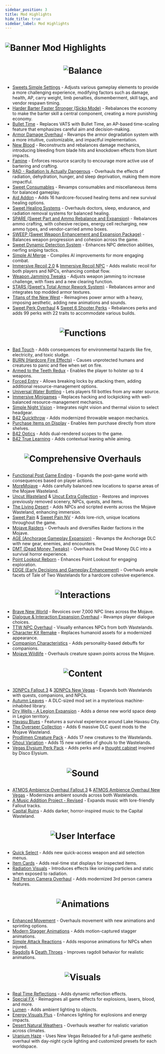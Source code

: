 ```yaml
---
sidebar_position: 3
title: Mod Highlights
hide_title: true
sidebar_label: Mod Highlights
---
```


# ![Banner Mod Highlights](https://github.com/user-attachments/assets/04a080db-7406-45cf-8cc9-3bb18be1f018)

# <p align="center"> ![Balance](https://github.com/user-attachments/assets/7796c80a-53e9-4f38-b2f2-98e2e6642a03) </p>
- [Sweets Simple Settings](https://www.nexusmods.com/newvegas/mods/75846) - Adjusts various gameplay elements to provide a more challenging experience, modifying factors such as damage, health, AP, carry weight, limb penalties, dismemberment, skill tags, and vendor respawn timing.
- [Harder Barter Faster Stronger (Sicko Mode)](https://www.nexusmods.com/newvegas/mods/80360) - Rebalances the economy to make the barter skill a central component, creating a more punishing economy.
- [Bullet Time](https://www.nexusmods.com/newvegas/mods/67448) - Replaces VATS with Bullet Time, an AP-based time-scaling feature that emphasizes careful aim and decision-making.
- [Armor Damage Overhaul](https://www.nexusmods.com/newvegas/mods/73267) - Revamps the armor degradation system with a more intuitive, customizable, and impactful implementation.
- [New Blood](https://www.nexusmods.com/newvegas/mods/75666) - Reconstructs and rebalances damage mechanics, introducing bleeding from blade hits and knockdown effects from blunt impacts.
- [Famine](https://www.nexusmods.com/newvegas/mods/74985) - Enforces resource scarcity to encourage more active use of bartering and crafting.
- [RAD - Radiation Is Actually Dangerous](https://www.nexusmods.com/newvegas/mods/71541) - Overhauls the effects of radiation, dehydration, hunger, and sleep deprivation, making them more impactful.
- [Sweet Consumables](https://www.nexusmods.com/newvegas/mods/73437) - Revamps consumables and miscellaneous items for balanced gameplay.
- [Aid Addon](https://www.nexusmods.com/newvegas/mods/74379) - Adds 16 hardcore-focused healing items and new survival healing options.
- [Sweet Healing Systems](https://www.nexusmods.com/newvegas/mods/83473) - Overhauls doctors, sleep, endurance, and radiation removal systems for balanced healing.
- [SPARE (Sweet Part and Ammo Rebalance and Expansion)](https://www.nexusmods.com/newvegas/mods/83937) - Rebalances ammo crafting, with cohesive recipes, energy cell recharging, new ammo types, and vendor-carried ammo boxes.
- [SWEEP (Sweet Weapon Enhancement and Expansion Package)](https://www.nexusmods.com/newvegas/mods/81043) - Balances weapon progression and cohesion across the game.
- [Sweet Dynamic Detection System](https://www.nexusmods.com/newvegas/mods/81293) - Enhances NPC detection abilities, nerfing sniping tactics.
- [Simple AI Merge](https://www.nexusmods.com/newvegas/mods/86691) - Compiles AI improvements for more engaging combat.
- [Immersive Recoil 2.0](https://www.nexusmods.com/newvegas/mods/61973) & [Immersive Recoil NPC](https://www.nexusmods.com/newvegas/mods/69971) - Adds realistic recoil for both players and NPCs, enhancing combat flow.
- [Weapon Jamming Tweaks](https://www.nexusmods.com/newvegas/mods/82898) - Adjusts weapon jamming to increase challenge, with fixes and a new clearing function.
- [STARS (Sweet's Total Armor Rework System)](https://www.nexusmods.com/newvegas/mods/76016) - Rebalances armor and integrates top modded armor textures.
- [Titans of the New West](https://www.nexusmods.com/newvegas/mods/78688) - Reimagines power armor with a heavy, imposing aesthetic, adding new animations and sounds.
- [Sweet Perk Overhaul](https://www.nexusmods.com/newvegas/mods/73946) & [Sweet 6 Shooter Perks](https://www.nexusmods.com/newvegas/mods/73438) - Rebalances perks and adds 99 perks with 22 traits to accommodate various builds.

# <p align="center"> ![Functions](https://github.com/user-attachments/assets/60a6c167-eec9-48a3-a977-052516ce7b4e) </p>
- [Bad Touch](https://www.nexusmods.com/newvegas/mods/83782) - Adds consequences for environmental hazards like fire, electricity, and toxic sludge.
- [BURN (Hardcore Fire Effects)](https://www.nexusmods.com/newvegas/mods/76060) - Causes unprotected humans and creatures to panic and flee when set on fire.
- [Armed to the Teeth Redux](https://www.nexusmods.com/newvegas/mods/74936) - Enables the player to holster up to 4 weapons.
- [Forced Entry](https://www.nexusmods.com/newvegas/mods/83712) - Allows breaking locks by attacking them, adding additional resource-management options.
- [Universal Water Bottling](https://www.nexusmods.com/newvegas/mods/71583) - Lets players fill bottles from any water source.
- [Immersive Minigames](https://www.nexusmods.com/newvegas/mods/58246) - Replaces hacking and lockpicking with well-balanced resource-management mechanics.
- [Simple Night Vision](https://www.nexusmods.com/newvegas/mods/84991) - Integrates night vision and thermal vision to select headgear.
- [B42 Quickthrow](https://www.nexusmods.com/newvegas/mods/66686) - Adds modernized throwable weapon mechanics.
- [Purchase Items on Display](https://www.nexusmods.com/newvegas/mods/78873) - Enables item purchase directly from store shelves.
- [B42 Optics](https://www.nexusmods.com/newvegas/mods/81641) - Adds dual-rendered scopes to the game.
- [B42 True Learning](https://www.nexusmods.com/newvegas/mods/81872) - Adds contextual leaning while aiming.

# <p align="center"> ![Comprehensive Overhauls](https://github.com/user-attachments/assets/6a27835c-fdbc-4ca3-b5b3-4a95157910b6) </p>
- [Functional Post Game Ending](https://www.nexusmods.com/newvegas/mods/66726) - Expands the post-game world with consequences based on player actions.
- [MoreMojave](https://www.nexusmods.com/newvegas/mods/69809) - Adds carefully balanced new locations to sparse areas of the Mojave Wasteland.
- [Uncut Wasteland](https://www.nexusmods.com/newvegas/mods/79005?tab=files&file_id=1000110262&nmm=1) & [Uncut Extra Collection](https://www.nexusmods.com/newvegas/mods/79005?tab=files&file_id=1000110263&nmm=1) - Restores and improves previously removed scenery, NPCs, quests, and items.
- [The Living Desert](https://www.nexusmods.com/newvegas/mods/64623) - Adds NPCs and scripted events across the Mojave Wasteland, enhancing immersion.
- [Sweet Pain](https://www.nexusmods.com/newvegas/mods/78569) & [Sweet Pain NV](https://www.nexusmods.com/newvegas/mods/81523) - Adds lore-rich, unique locations throughout the game.
- [Mojave Raiders](https://www.nexusmods.com/newvegas/mods/64660) - Overhauls and diversifies Raider factions in the Mojave.
- [AGE (Anchorage Gameplay Expansion)](https://www.nexusmods.com/newvegas/mods/72031) - Revamps the Anchorage DLC with new gear, enemies, and encounters.
- [DMT (Dead Money Tweaks)](https://www.nexusmods.com/newvegas/mods/72139) - Overhauls the Dead Money DLC into a survival horror experience.
- [Point Lookout Reborn](https://www.nexusmods.com/newvegas/mods/85032) - Enhances Point Lookout for engaging exploration.
- [EDGE (Early Decisions and Gameplay Enhancement)](https://www.nexusmods.com/newvegas/mods/74921) - Overhauls ample facets of Tale of Two Wastelands for a hardcore cohesive experience.

# <p align="center"> ![Interactions](https://github.com/user-attachments/assets/80731ccc-53ae-4092-be1d-6b63223f0425) </p>
- [Brave New World](https://www.nexusmods.com/newvegas/mods/69562) - Revoices over 7,000 NPC lines across the Mojave.
- [Dialogue & Interaction Expansion Overhaul](https://www.nexusmods.com/newvegas/mods/78189) - Revamps player dialogue choices.
- [TTW NPC Overhaul](https://www.nexusmods.com/newvegas/mods/79809) - Visually enhances NPCs from both Wastelands.
- [Character Kit Remake](https://www.nexusmods.com/newvegas/mods/82145) - Replaces humanoid assets for a modernized appearance.
- [Companion Characteristics](https://www.nexusmods.com/newvegas/mods/77474) - Adds personality-based debuffs for companions.
- [Mojave Wildlife](https://www.nexusmods.com/newvegas/mods/64638) - Overhauls creature spawn points across the Mojave.

# <p align="center"> ![Content](https://github.com/user-attachments/assets/ef1a3bfa-cd8f-424a-913e-909629309682) </p>
- [3DNPCs Fallout 3](https://www.nexusmods.com/newvegas/mods/83484) & [3DNPCs New Vegas](https://www.nexusmods.com/newvegas/mods/84274) - Expands both Wastelands with quests, companions, and NPCs.
- [Autumn Leaves](https://www.nexusmods.com/newvegas/mods/50146) - A DLC-sized mod set in a mysterious machine-inhabited library.
- [Dry Wells - A Legion Expansion](https://www.nexusmods.com/newvegas/mods/88180) - Adds a dense new world space deep in Legion territory.
- [Havasu Blues](https://www.nexusmods.com/newvegas/mods/76680) - Features a survival experience around Lake Havasu City.
- [The Overseer Collection](https://mod.pub/falloutnv/55-th3overseer-mod-collection) - Adds 6 massive DLC quest mods to the Mojave Wasteland.
- [Prodlimen Creature Pack](https://www.nexusmods.com/newvegas/mods/71569) - Adds 17 new creatures to the Wastelands.
- [Ghoul Variation](https://www.nexusmods.com/newvegas/mods/82237) - Adds 15 new varieties of ghouls to the Wastelands.
- [Vegas Elysium Perk Pack](https://www.nexusmods.com/newvegas/mods/74052) - Adds perks and a [thought cabinet](https://discoelysium.fandom.com/wiki/Thought_Cabinet) inspired by Disco Elysium.

# <p align="center"> ![Sound](https://github.com/user-attachments/assets/af69fa21-5dbe-40b6-8346-25a5bc501776) </p>
- [ATMOS Ambience Overhaul Fallout 3](https://www.nexusmods.com/newvegas/mods/84054) & [ATMOS Ambience Overhaul New Vegas](https://www.nexusmods.com/newvegas/mods/85939) - Modernizes ambient sounds across both Wastelands.
- [A Music Addition Project - Revised](https://www.nexusmods.com/newvegas/mods/84554) - Expands music with lore-friendly Fallout tracks.
- [Capital Ruins](https://www.nexusmods.com/newvegas/mods/76591) - Adds darker, horror-inspired music to the Capital Wasteland.

# <p align="center"> ![User Interface](https://github.com/user-attachments/assets/e71f4936-aa91-408d-b9dd-bcc873ba07df) </p>
- [Quick Select](https://www.nexusmods.com/newvegas/mods/82249) - Adds new quick-access weapon and aid selection menus.
- [Item Cards](https://www.nexusmods.com/newvegas/mods/85868) - Adds real-time stat displays for inspected items.
- [Radiation Visuals](https://www.nexusmods.com/newvegas/mods/84917) - Introduces effects like ionizing particles and static when exposed to radiation.
- [3rd Person Camera Overhaul](https://www.nexusmods.com/newvegas/mods/79883) - Adds modernized 3rd person camera features.

# <p align="center"> ![Animations](https://github.com/user-attachments/assets/470b5aa9-1cd6-4167-8ebc-a53e4dc56fc2) </p>
- [Enhanced Movement](https://www.nexusmods.com/newvegas/mods/85459) - Overhauls movement with new animations and sprinting options.
- [Modern Stagger Animations](https://www.nexusmods.com/newvegas/mods/80456) - Adds motion-captured stagger animations.
- [Simple Attack Reactions](https://www.nexusmods.com/newvegas/mods/79687) - Adds response animations for NPCs when injured.
- [Ragdolls](https://www.nexusmods.com/newvegas/mods/59147) & [Death Throes](https://www.nexusmods.com/newvegas/mods/81591) - Improves ragdoll behavior for realistic animations.

# <p align="center"> ![Visuals](https://github.com/user-attachments/assets/8806cbca-2b3b-47ad-8aab-53600615c425) </p>
- [Real Time Reflections](https://www.nexusmods.com/newvegas/mods/82343) - Adds dynamic reflection effects.
- [Special FX](https://www.nexusmods.com/newvegas/mods/87817) - Reimagines all game effects for explosions, lasers, blood, and more.
- [Lumen](https://www.nexusmods.com/newvegas/mods/81060) - Adds ambient lighting to objects.
- [Energy Visuals Plus](https://www.nexusmods.com/newvegas/mods/80000) - Enhances lighting for explosions and energy impacts.
- [Desert Natural Weathers](https://www.nexusmods.com/newvegas/mods/75437) - Overhauls weather for realistic variation across climates.
- [Uranium Haze](https://www.nexusmods.com/newvegas/mods/88817) - Uses New Vegas Reloaded for a full-game aesthetic overhaul with day-night cycle lighting and customized presets for each worldspace.
